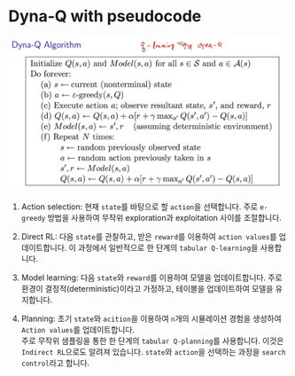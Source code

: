 # Dyna-Q with pseudocode
![algorithm](./algorithm.png)

1. Action selection: 현재 `state`를 바탕으로 할 `action`을 선택합니다. 주로 `e-greedy` 방법을 사용하여 무작위 exploration과 exploitation 사이를 조절합니다.

2. Direct RL: 다음 `state`를 관찰하고, 받은 `reward`를 이용하여 `action values`를 업데이트합니다. 이 과정에서 일반적으로 한 단계의 `tabular Q-learning`을 사용합니다.

3. Model learning: 다음 `state`와 `reward`를 이용하여 모델을 업데이트합니다. 주로 환경이 결정적(deterministic)이라고 가정하고, 테이블을 업데이트하여 모델을 유지합니다.

4. Planning: 초기 `state`와 `acition`을 이용하여 `n`개의 시뮬레이션 경험을 생성하여 `Action values`를 업데이트합니다.  
주로 무작위 샘플링을 통한 한 단계의 `tabular Q-planning`를 사용합니다. 이것은 `Indirect RL`으로도 알려져 있습니다. `state`와 `action`을 선택하는 과정을 `search control`라고 합니다.